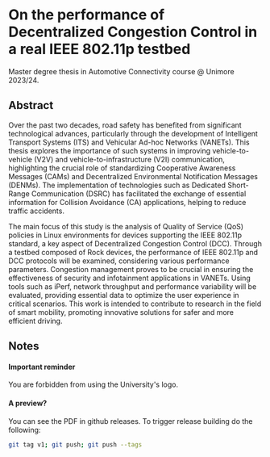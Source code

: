 # On the performance of Decentralized Congestion Control in a real IEEE 802.11p testbed
Master degree thesis in Automotive Connectivity course @ Unimore 2023/24.

## Abstract
Over the past two decades, road safety has benefited from significant technological advances, particularly through the development of Intelligent Transport Systems (ITS) and Vehicular Ad-hoc Networks (VANETs). This thesis explores the importance of such systems in improving vehicle-to-vehicle (V2V) and vehicle-to-infrastructure (V2I) communication, highlighting the crucial role of standardizing Cooperative Awareness Messages (CAMs) and Decentralized Environmental Notification Messages (DENMs). The implementation of technologies such as Dedicated Short-Range Communication (DSRC) has facilitated the exchange of essential information for Collision Avoidance (CA) applications, helping to reduce traffic accidents.

The main focus of this study is the analysis of Quality of Service (QoS) policies in Linux environments for devices supporting the IEEE 802.11p standard, a key aspect of Decentralized Congestion Control (DCC). Through a testbed composed of Rock devices, the performance of IEEE 802.11p and DCC protocols will be examined, considering various performance parameters. Congestion management proves to be crucial in ensuring the effectiveness of security and infotainment applications in VANETs. Using tools such as iPerf, network throughput and performance variability will be evaluated, providing essential data to optimize the user experience in critical scenarios. This work is intended to contribute to research in the field of smart mobility, promoting innovative solutions for safer and more efficient driving.

## Notes

#### Important reminder
You are forbidden from using the University's logo.  

#### A preview?
You can see the PDF in github releases.
To trigger release building do the following:
```bash
git tag v1; git push; git push --tags
```